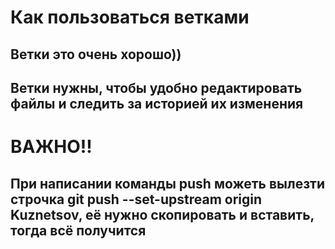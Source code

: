# Как пользоваться ветками
## Ветки это очень хорошо))
## Ветки нужны, чтобы удобно редактировать файлы и следить за историей их изменения
# ВАЖНО!!
## При написании команды push можеть вылезти строчка git push --set-upstream origin Kuznetsov, её нужно скопировать и вставить, тогда всё получится
